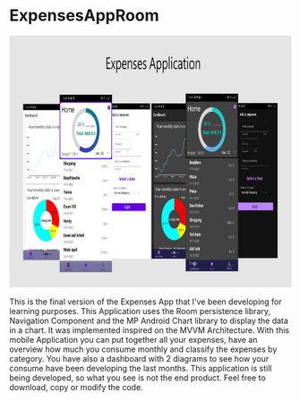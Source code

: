 # ExpensesAppRoom

<img src="https://github.com/agul1no/ExpensesAppRoom/blob/master/Endmockup.png" width="1000" height="450" />

This is the final version of the Expenses App that I've been developing for learning purposes.
This Application uses the Room persistence library, Navigation Component and the MP Android Chart library to display the data in a chart. It was implemented inspired 
on the MVVM Architecture. With this mobile Application you can put together all your expenses, have an overview how much you consume monthly and classify the expenses by
category. You have also a dashboard with 2 diagrams to see how your consume have been developing the last months.
This application is still being developed, so what you see is not the end product. Feel free to download, copy or modify the code. 
